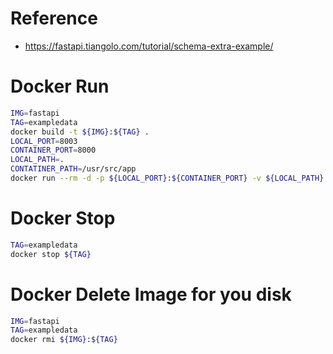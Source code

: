 # Reference
- https://fastapi.tiangolo.com/tutorial/schema-extra-example/

# Docker Run
```bash
IMG=fastapi
TAG=exampledata
docker build -t ${IMG}:${TAG} .
LOCAL_PORT=8003
CONTAINER_PORT=8000
LOCAL_PATH=.
CONTATINER_PATH=/usr/src/app
docker run --rm -d -p ${LOCAL_PORT}:${CONTAINER_PORT} -v ${LOCAL_PATH}:${CONTATINER_PATH} --name ${TAG} ${IMG}:${TAG} python main.py
```

# Docker Stop
```bash
TAG=exampledata
docker stop ${TAG}
```

# Docker Delete Image for you disk
```bash
IMG=fastapi
TAG=exampledata
docker rmi ${IMG}:${TAG}
```

